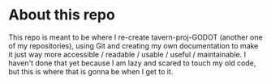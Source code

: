 # About this repo

This repo is meant to be where I re-create tavern-proj-GODOT (another one of my repositories), using Git and creating my own documentation to make it just way more accessible / readable / usable / useful / maintainable. I haven't done that yet because I am lazy and scared to touch my old code, but this is where that is gonna be when I get to it.
